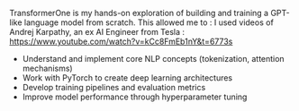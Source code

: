 TransformerOne is my hands-on exploration of building and training a GPT-like language model from scratch. This allowed me to : 
I used videos of Andrej Karpathy, an ex AI Engineer from Tesla : https://www.youtube.com/watch?v=kCc8FmEb1nY&t=6773s
- Understand and implement core NLP concepts (tokenization, attention mechanisms)
- Work with PyTorch to create deep learning architectures
- Develop training pipelines and evaluation metrics
- Improve model performance through hyperparameter tuning



